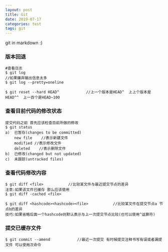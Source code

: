 ```yaml
---
layout: post
title: Git
date: 2019-07-17
categories: test
tags: git 
---
```


git in markdown :)

### 版本回退

```
#查看日志
$ git log								
//如果嫌弃输出信息太多
$ git log --pretty=oneline

$ git reset --hard HEAD^			//上一个版本是HEAD^  上上个版本是HEAD^^  上一百个是HEAD~100
```

### 查看目前代码的修改状态

```
提交代码之前 首先应该检查目前所做的修改
$ git status
a)  已暂存(changes to be committed)
	new file    //表示新建文件
	modified //表示修改文件
	deleted    //表示删除文件
b)  已修改(changed but not updated)
c)  未跟踪(untracked files)
```

### 查看代码修改内容

```
$ git diff <file>			//比较某文件与最近提交节点的差异
注意:如果该文件已缓存 那么应该使用
$ git diff -cached <file>

$ git diff <hashcode><hashcode><file>			//比较某文件在提交节点a 节点b的差异
技巧:如果省略后面一个hashcode则默认表示与上一次提交节点比较(也可以使用^运算符)
```

### 提交已缓存文件

```
$ git commit --amend			//最近一次提交 有时候提交注释书写有误或者漏提文件 可以使用次命令
```

### 
